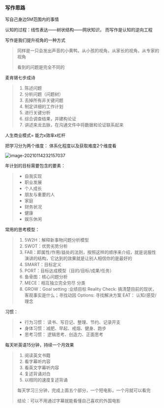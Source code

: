 ### 写作思路

写自己身边5M范围内的事情

认知的过程：线性表达——树状结构——网状知识， 而写作是认知的逆向工程

写作是我们提升视角的一种方式

> 同样是一只会发出声音的小黄鸭，从小孩的视角，从家长的视角，从专家的视角
>
> 看到的问题是完全不同的

麦肯锡七步成诗

> 1. 陈述问题
> 2. 分析问题（问题树）
> 3. 去掉所有非关键问题
> 4. 制定详细的工作计划
> 5. 进行关键分析
> 6. 综合调查结果，并建构论证
> 7. 讲述来龙去脉，在沟通文件中将数据和论证联系起来

人生商业模式= 能力x效率x杠杆

把学习分为两个维度： 体系化程度以及获取难度2个维度看

![image-20210114232157037](C:\Users\Xue\AppData\Roaming\Typora\typora-user-images\image-20210114232157037.png)

年计划的目标需要包含的要素：

> - 自我实现
> - 职业发展
> - 个人成长
> - 朋友与重要的人
> - 家庭
> - 财务状况
> - 健康
> - 娱乐休闲

常用的思考模型：

> 1. 5W2H：解释新事物问题分析模型
> 2. SWOT：优势劣势分析
> 3. FAB：即属性/作用/益处的法则，按照这样的顺序来介绍，就是说服性演讲的结构，它达到的效果就是让别人相信你的是最好的
> 4. SMART：目标定义
> 5. PORT：目标达成模型（目的/目标/成果/任务）
> 6. 鱼骨图：核心问题分析
> 7. MECE：相互独立完全穷尽 分类
> 8. GROW：Goal setting :业绩目标 Reality Check: 搞清楚目前的现状，客观事实是什么；寻找动因 Options: 寻找解决方案 EAT： 认知/感受/理念

习惯：

> - 行为习惯： 读书、写日记、整理、节约、记录开支
> - 身体习惯：减肥、早起、戒烟、健身、跑步
> - 思考习惯： 逻辑思考、创造力、正面思考

每天听英语15分钟，持续一个月效果

> 1. 阅读英文书籍
> 2. 看字幕听内容
> 3. 看英文字幕听内容
> 4. 复述背诵对白
> 5. 以相同的速度复述背诵
>
> 每天学习三分钟，完成上面五个部分，一个短电影，一个月就可以看完
>
> 结论：可以不用通过字幕就能看懂自己喜欢的外国电影

